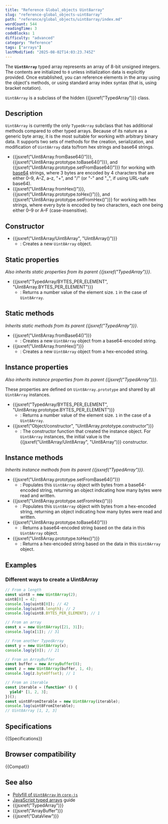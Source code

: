 ```yaml
---
title: "Reference Global_objects Uint8array"
slug: "reference-global_objects-uint8array"
path: "reference/global_objects/uint8array/index.md"
wordCount: 544
readingTime: 3
codeBlocks: 1
difficulty: "advanced"
category: "Reference"
tags: ["arrays"]
lastModified: "2025-08-02T14:03:23.745Z"
---
```



The **`Uint8Array`** typed array represents an array of 8-bit unsigned integers. The contents are initialized to `0` unless initialization data is explicitly provided. Once established, you can reference elements in the array using the object's methods, or using standard array index syntax (that is, using bracket notation).

`Uint8Array` is a subclass of the hidden {{jsxref("TypedArray")}} class.

## Description

`Uint8Array` is currently the only `TypedArray` subclass that has additional methods compared to other typed arrays. Because of its nature as a generic byte array, it is the most suitable for working with arbitrary binary data. It supports two sets of methods for the creation, serialization, and modification of `Uint8Array` data to/from hex strings and base64 strings.

- {{jsxref("Uint8Array.fromBase64()")}}, {{jsxref("Uint8Array.prototype.toBase64()")}}, and {{jsxref("Uint8Array.prototype.setFromBase64()")}} for working with [base64](/en-US/docs/Glossary/Base64) strings, where 3 bytes are encoded by 4 characters that are either 0–9, A–Z, a–z, "+", and "/" (or "-" and "\_", if using URL-safe base64).
- {{jsxref("Uint8Array.fromHex()")}}, {{jsxref("Uint8Array.prototype.toHex()")}}, and {{jsxref("Uint8Array.prototype.setFromHex()")}} for working with hex strings, where every byte is encoded by two characters, each one being either 0–9 or A–F (case-insensitive).

## Constructor

- {{jsxref("Uint8Array/Uint8Array", "Uint8Array()")}}
  - : Creates a new `Uint8Array` object.

## Static properties

_Also inherits static properties from its parent {{jsxref("TypedArray")}}_.

- {{jsxref("TypedArray/BYTES_PER_ELEMENT", "Uint8Array.BYTES_PER_ELEMENT")}}
  - : Returns a number value of the element size. `1` in the case of `Uint8Array`.

## Static methods

_Inherits static methods from its parent {{jsxref("TypedArray")}}_.

- {{jsxref("Uint8Array.fromBase64()")}}
  - : Creates a new `Uint8Array` object from a base64-encoded string.
- {{jsxref("Uint8Array.fromHex()")}}
  - : Creates a new `Uint8Array` object from a hex-encoded string.

## Instance properties

_Also inherits instance properties from its parent {{jsxref("TypedArray")}}_.

These properties are defined on `Uint8Array.prototype` and shared by all `Uint8Array` instances.

- {{jsxref("TypedArray/BYTES_PER_ELEMENT", "Uint8Array.prototype.BYTES_PER_ELEMENT")}}
  - : Returns a number value of the element size. `1` in the case of a `Uint8Array`.
- {{jsxref("Object/constructor", "Uint8Array.prototype.constructor")}}
  - : The constructor function that created the instance object. For `Uint8Array` instances, the initial value is the {{jsxref("Uint8Array/Uint8Array", "Uint8Array")}} constructor.

## Instance methods

_Inherits instance methods from its parent {{jsxref("TypedArray")}}_.

- {{jsxref("Uint8Array.prototype.setFromBase64()")}}
  - : Populates this `Uint8Array` object with bytes from a base64-encoded string, returning an object indicating how many bytes were read and written.
- {{jsxref("Uint8Array.prototype.setFromHex()")}}
  - : Populates this `Uint8Array` object with bytes from a hex-encoded string, returning an object indicating how many bytes were read and written.
- {{jsxref("Uint8Array.prototype.toBase64()")}}
  - : Returns a base64-encoded string based on the data in this `Uint8Array` object.
- {{jsxref("Uint8Array.prototype.toHex()")}}
  - : Returns a hex-encoded string based on the data in this `Uint8Array` object.

## Examples

### Different ways to create a Uint8Array

```js
// From a length
const uint8 = new Uint8Array(2);
uint8[0] = 42;
console.log(uint8[0]); // 42
console.log(uint8.length); // 2
console.log(uint8.BYTES_PER_ELEMENT); // 1

// From an array
const x = new Uint8Array([21, 31]);
console.log(x[1]); // 31

// From another TypedArray
const y = new Uint8Array(x);
console.log(y[0]); // 21

// From an ArrayBuffer
const buffer = new ArrayBuffer(8);
const z = new Uint8Array(buffer, 1, 4);
console.log(z.byteOffset); // 1

// From an iterable
const iterable = (function* () {
  yield* [1, 2, 3];
})();
const uint8FromIterable = new Uint8Array(iterable);
console.log(uint8FromIterable);
// Uint8Array [1, 2, 3]
```

## Specifications

{{Specifications}}

## Browser compatibility

{{Compat}}

## See also

- [Polyfill of `Uint8Array` in `core-js`](https://github.com/zloirock/core-js#ecmascript-typed-arrays)
- [JavaScript typed arrays](/en-US/docs/Web/JavaScript/Guide/Typed_arrays) guide
- {{jsxref("TypedArray")}}
- {{jsxref("ArrayBuffer")}}
- {{jsxref("DataView")}}
